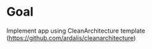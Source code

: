 # Goal

Implement app using CleanArchitecture template (https://github.com/ardalis/cleanarchitecture)



